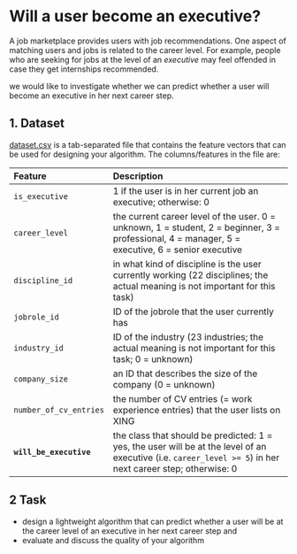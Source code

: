 Will a user become an executive?
=======================

A job marketplace  provides users with job recommendations.
One aspect of matching users and jobs is related to the career level. For example, people who are seeking
for jobs at the level of an _executive_ may feel offended in case they get internships recommended.

we would like to investigate whether we can predict whether a user will
become an executive in her next career step.


## 1. Dataset 

[dataset.csv](dataset.csv) is a tab-separated file that contains the feature vectors that can be used for designing your algorithm. 
The columns/features in the file are: 

| Feature | Description |
|:--------|:------------|
| `is_executive` | 1 if the user is in her current job an executive; otherwise: 0 |
| `career_level` | the current career level of the user. 0 = unknown, 1 = student, 2 = beginner, 3 = professional, 4 = manager, 5 = executive, 6 = senior executive |
| `discipline_id` | in what kind of discipline is the user currently working (22 disciplines; the actual meaning is not important for this task) |
| `jobrole_id` | ID of the jobrole that the user currently has |
| `industry_id` | ID of the industry (23 industries; the actual meaning is not important for this task; 0 = unknown) |
| `company_size` | an ID that describes the size of the company (0 = unknown) |
| `number_of_cv_entries` | the number of CV entries (= work experience entries) that the user lists on XING |
| **`will_be_executive`** | the class that should be predicted: 1 = yes, the user will be at the level of an executive (i.e. `career_level >= 5`) in her next career step; otherwise: 0 |


## 2 Task 

- design a lightweight algorithm that can predict whether a user will be at the career level of an executive in her next career step and
- evaluate and discuss the quality of your algorithm
